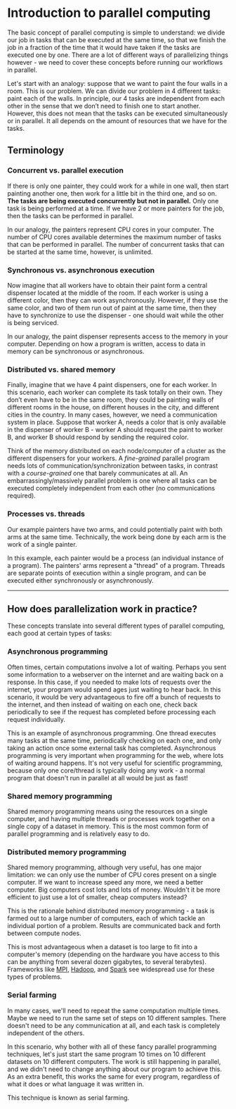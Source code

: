 # Introduction to parallel computing

The basic concept of parallel computing is simple to understand: we divide our job in tasks that can be executed at the same time, so that we finish the job in a fraction of the time that it would have taken if the tasks are executed one by one.
There are a lot of different ways of parallelizing things however - we need to cover these concepts before running our workflows in parallel.

Let's start with an analogy: suppose that we want to paint the four walls in a room. This is our problem.
We can divide our problem in 4 different tasks: paint each of the walls.
In principle, our 4 tasks are independent from each other in the sense that we don’t need to finish one to start another.
However, this does not mean that the tasks can be executed simultaneously or in parallel.
It all depends on the amount of resources that we have for the tasks.

## Terminology

### Concurrent vs. parallel execution

If there is only one painter, they could work for a while in one wall, then start painting another one, then work for a little bit in the third one, and so on.
**The tasks are being executed concurrently but not in parallel.**
Only one task is being performed at a time.
If we have 2 or more painters for the job, then the tasks can be performed in parallel.

In our analogy, the painters represent CPU cores in your computer.
The number of CPU cores available determines the maximum number of tasks that can be performed in parallel.
The number of concurrent tasks that can be started at the same time, however, is unlimited.

### Synchronous vs. asynchronous execution

Now imagine that all workers have to obtain their paint form a central dispenser located at the middle of the room.
If each worker is using a different color, then they can work asynchronously.
However, if they use the same color, and two of them run out of paint at the same time, then they have to synchronize to use the dispenser -  one should wait while the other is being serviced.

In our analogy, the paint dispenser represents access to the memory in your computer.
Depending on how a program is written, access to data in memory can be synchronous or asynchronous.

### Distributed vs. shared memory

Finally, imagine that we have 4 paint dispensers, one for each worker.
In this scenario, each worker can complete its task totally on their own.
They don’t even have to be in the same room, they could be painting walls of different rooms in the house, on different houses in the city, and different cities in the country.
In many cases, however, we need a communication system in place.
Suppose that worker A, needs a color that is only available in the dispenser of worker B - worker A should request the paint to worker B, and worker B should respond by sending the required color.

Think of the memory distributed on each node/computer of a cluster as the
different dispensers for your workers.
A *fine-grained* parallel program needs lots of communication/synchronization between tasks, in contrast with a *course-grained* one that barely communicates at all.
An embarrassingly/massively parallel problem is one where all tasks can be executed completely independent from each other (no communications required).

### Processes vs. threads

Our example painters have two arms, and could potentially paint with both arms at the same time.
Technically, the work being done by each arm is the work of a single painter.

In this example, each painter would be a process (an individual instance of a program).
The painters' arms represent a "thread" of a program.
Threads are separate points of execution within a single program, and can be executed either synchronously or asynchronously.

---

## How does parallelization work in practice?

These concepts translate into several different types of parallel computing, each good at certain types of tasks:

### Asynchronous programming

Often times, certain computations involve a lot of waiting.
Perhaps you sent some information to a webserver on the internet and are waiting back on a response.
In this case, if you needed to make lots of requests over the internet, your program would spend ages just waiting to hear back.
In this scenario, it would be very advantageous to fire off a bunch of requests to the internet, and then instead of waiting on each one, check back periodically to see if the request has completed before processing each request individually.

This is an example of asynchronous programming.
One thread executes many tasks at the same time, periodically checking on each one, and only taking an action once some external task has completed.
Asynchronous programming is very important when programming for the web, where lots of waiting around happens.
It's not very useful for scientific programming, because only one core/thread is typically doing any work - a normal program that doesn't run in parallel at all would be just as fast!

### Shared memory programming

Shared memory programming means using the resources on a single computer, and having multiple threads or processes work together on a single copy of a dataset in memory.
This is the most common form of parallel programming and is relatively easy to do.

### Distributed memory programming

Shared memory programming, although very useful, has one major limitation: we can only use the number of CPU cores present on a single computer.
If we want to increase speed any more, we need a better computer.
Big computers cost lots and lots of money.
Wouldn't it be more efficient to just use a lot of smaller, cheap computers instead?

This is the rationale behind distributed memory programming -  a task is farmed out to a large number of computers, each of which tackle an individual portion of a problem.
Results are communicated back and forth between compute nodes.

This is most advantageous when a dataset is too large to fit into a computer's memory (depending on the hardware you have access to this can be anything from several dozen gigabytes, to several terabytes).
Frameworks like [MPI](https://www.open-mpi.org/), [Hadoop](http://hadoop.apache.org/), and [Spark](https://spark.apache.org/) see widespread use for these types of problems.

### Serial farming

In many cases, we'll need to repeat the same computation multiple times.
Maybe we need to run the same set of steps on 10 different samples.
There doesn't need to be any communication at all, and each task is completely independent of the others.

In this scenario, why bother with all of these fancy parallel programming techniques, let's just start the same program 10 times on 10 different datasets on 10 different computers.
The work is still happening in parallel, and we didn't need to change anything about our program to achieve this.
As an extra benefit, this works the same for every program, regardless of what it does or what language it was written in.

This technique is known as serial farming.
